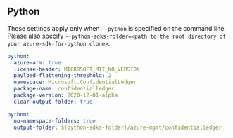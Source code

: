 ## Python

These settings apply only when `--python` is specified on the command line.
Please also specify `--python-sdks-folder=<path to the root directory of your azure-sdk-for-python clone>`.

```yaml $(python)
python:
  azure-arm: true
  license-header: MICROSOFT_MIT_NO_VERSION
  payload-flattening-threshold: 2
  namespace: Microsoft.ConfidentialLedger
  package-name: confidentialledger
  package-version: 2020-12-01-alpha
  clear-output-folder: true
```

```yaml $(python)
python:
  no-namespace-folders: true
  output-folder: $(python-sdks-folder)/azure-mgmt/confidentialledger
```
